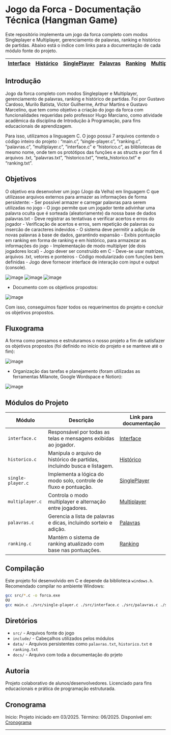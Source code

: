 # Jogo da Forca - Documentação Técnica (Hangman Game)

Este repositório implementa um jogo da forca completo com modos Singleplayer e Multiplayer, gerenciamento de palavras, ranking e histórico de partidas. Abaixo está o índice com links para a documentação de cada módulo fonte do projeto.

| [Interface](https://github.com/ghustcc/hangman-game/blob/main/docs/doc_interface.md)     | [Histórico](https://github.com/ghustcc/hangman-game/blob/main/docs/doc_historico.md)        | [SinglePlayer](https://github.com/ghustcc/hangman-game/blob/main/docs/doc_single_player.md)     | [Palavras](https://github.com/ghustcc/hangman-game/blob/main/docs/doc_palavras.md)         | [Ranking](https://github.com/ghustcc/hangman-game/blob/main/docs/doc_ranking.md)          | [Multiplayer](https://github.com/ghustcc/hangman-game/blob/main/docs/doc_multiplayer.md)      |
| ----------------- | ----------------- | ----------------- | ----------------- | ----------------- | ----------------- |

## Introdução

Jogo da forca completo com modos Singleplayer e Multiplayer, gerenciamento de palavras, ranking e histórico de partidas. Foi por Gustavo Cardoso, Murilo Batista, Victor Guilherme, Arthur Martins e Gustavo Marcelino, que tem como objetivo a criação do jogo da forca com funcionalidades requeridas pelo professor Hugo Marciano, como atividade acadêmica da disciplina de Introdução à Programação, para fins educacionais de aprendizagem. 

Para isso, utilizamos a linguagem C. O jogo possui 7 arquivos contendo o código inteiro do projeto : “main.c”, ”single-player.c”, ”ranking.c”, ”palavras.c”, ”multiplayer.c”, ”interface.c” e “historico.c”, as blibliotecas de mesmo nome, onde tem os protótipos das funções e as structs e por fim 4 arquivos .txt, ”palavras.txt”, “historico.txt”, “meta_historico.txt” e “ranking.txt”.

## Objetivos

O objetivo era desenvolver um jogo (Jogo da Velha) em linguagem C que utilizasse arquivos externos para armazer as informações de forma persistente:
    - Ser possível armazer e carregar palavras para serem utilizadas no jogo
    - O jogo permite que um jogador tente adivinhar uma palavra oculta que é sorteada (aleatoriamente) da nossa base de dados palavras.txt
    - Deve registrar as tentativas e verificar acertos e erros do jogador
    - Verificação de acertos e erros, sem repetição de palavras ou insercão de caracteres indevidos 
    - O sistema deve permitir a adição de novas palavras à base de dados, garantindo expansão
    - Exibis pontuação em ranking em forma de ranking e em histórico, para armazezar as informações do jogo
    - Implementação de modo multiplyer (de dois jogadores local)
    - Jogo dever ser construído em C
    - Deve-se usar matrizes, arquivos .txt, vetores e ponteiros 
    - Código modularizado com funções bem definidas
    - Jogo deve fornecer interface de interação com input e output (console).
    
![image](https://github.com/user-attachments/assets/d92a8b74-270b-4ee8-9a1b-8ca2f5131bc6)
![image](https://github.com/user-attachments/assets/2b26110a-bd47-47bb-a633-aa10e0ec3502)
![image](https://github.com/user-attachments/assets/e4b2ac83-1387-44cb-a201-1c1f7d99d3c1)

- Documento com os objetivos propostos:
    
![image](https://github.com/user-attachments/assets/b5d6ecf9-6c48-4e3e-a137-63df83883717)


Com isso, conseguimos fazer todos os requerimentos do projeto e concluir os objetivos propostos.


## Fluxograma

A forma como pensamos e estruturamos o nosso projeto a fim de satisfazer os objetivos propostos (foi definido no início do projeto e se manteve até o fim): 

![image](https://github.com/user-attachments/assets/242501e6-dd4a-4f7f-a887-0b92ec29b3f9)

- Organização das tarefas e planejamento (foram utilizadas as ferramentas Milanote, Google Wordspace e Notion):
  
![image](https://github.com/user-attachments/assets/efdd4330-575e-43aa-b65a-adea5383000c)

## Módulos do Projeto

| Módulo            | Descrição                                                                | Link para documentação                       |
| ----------------- | ------------------------------------------------------------------------ | -------------------------------------------- |
| `interface.c`     | Responsável por todas as telas e mensagens exibidas ao jogador.          | [Interface](https://github.com/ghustcc/hangman-game/blob/main/docs/doc_interface.md)       |
| `historico.c`     | Manipula o arquivo de histórico de partidas, incluindo busca e listagem. | [Histórico](https://github.com/ghustcc/hangman-game/blob/main/docs/doc_historico.md)                 |
| `single-player.c` | Implementa a lógica do modo solo, controle de fluxo e pontuação.         | [SinglePlayer](https://github.com/ghustcc/hangman-game/blob/main/docs/doc_single_player.md)           |
| `multiplayer.c`   | Controla o modo multiplayer e alternação entre jogadores.                | [Multiplayer](https://github.com/ghustcc/hangman-game/blob/main/docs/doc_multiplayer.md)             |
| `palavras.c`      | Gerencia a lista de palavras e dicas, incluindo sorteio e adição.        | [Palavras](https://github.com/ghustcc/hangman-game/blob/main/docs/doc_palavras.md)                   |
| `ranking.c`       | Mantém o sistema de ranking atualizado com base nas pontuações.          | [Ranking](https://github.com/ghustcc/hangman-game/blob/main/docs/doc_ranking.md)                     |

## Compilação

Este projeto foi desenvolvido em C e depende da biblioteca `windows.h`. Recomendado compilar no ambiente Windows:

```bash
gcc src/*.c -o forca.exe
OU
gcc main.c ./src/single-player.c ./src/interface.c ./src/palavras.c ./src/ranking.c ./src/historico.c ./src/multiplayer.c -o forca.exe
```

## Diretórios

* `src/` - Arquivos fonte do jogo
* `include/` - Cabeçalhos utilizados pelos módulos
* `data/` - Arquivos persistentes como `palavras.txt`, `historico.txt` e `ranking.txt`
* `docs/` - Arquivo com toda a documentação do prjeto

## Autoria

Projeto colaborativo de alunos/desenvolvedores. Licenciado para fins educacionais e prática de programação estruturada.


## Cronograma

Inicio: Projeto iniciado em 03/2025.
Término: 06/2025.
Disponível em:  [Cronograma](https://docs.google.com/document/d/1ihc3gZmNoJa847M0WD065ILuE_dpgfzT43TwQkcy86E/edit?usp=sharing)

---
